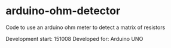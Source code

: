 # arduino-ohm-detector
Code to use an arduino ohm meter to detect a matrix of resistors

Development start: 151008
Developed for: Arduino UNO
